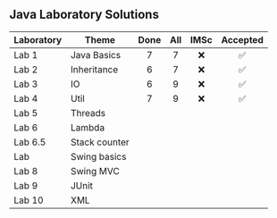 ## Java Laboratory Solutions

| Laboratory | Theme         | Done | All | IMSc |      Accepted      |
| ---------- | ------------- | :--: | :-: | :--: | :----------------: |
| Lab 1      | Java Basics   |  7   |  7  | :x:  | :white_check_mark: |
| Lab 2      | Inheritance   |  6   |  7  | :x:  | :white_check_mark: |
| Lab 3      | IO            |  6   |  9  | :x:  | :white_check_mark: |
| Lab 4      | Util          |  7   |  9  | :x:  | :white_check_mark: |
| Lab 5      | Threads       |      |     |      |                    |
| Lab 6      | Lambda        |      |     |      |                    |
| Lab 6.5    | Stack counter |      |     |      |                    |
| Lab        | Swing basics  |      |     |      |                    |
| Lab 8      | Swing MVC     |      |     |      |                    |
| Lab 9      | JUnit         |      |     |      |                    |
| Lab 10     | XML           |      |     |      |                    |
